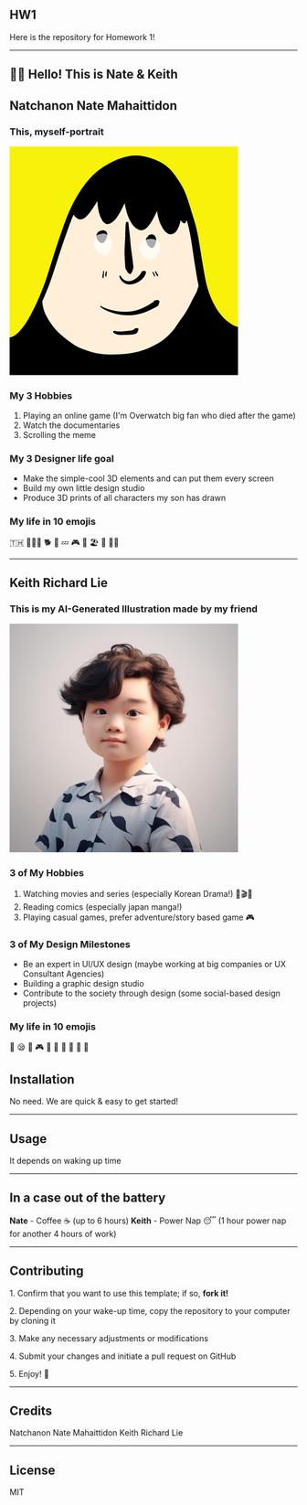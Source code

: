 ## HW1

Here is the repository for Homework 1!

---

## 👋👋 Hello! This is Nate & Keith

## Natchanon Nate Mahaittidon 

### This, myself-portrait

![This is me, the fat asian dad](/images/nate400.png)

### My 3 Hobbies

1.  Playing an online game (I'm Overwatch big fan who died after the game)
2.  Watch the documentaries
3.  Scrolling the meme

### My 3 Designer life goal

*   Make the simple-cool 3D elements and can put them every screen
*   Build my own little design studio
*   Produce 3D prints of all characters my son has drawn

### My life in 10 emojis

🇹🇭 👨‍👩‍👦 🐕 📖 💤 🎮 🏀 🏖️ 🍗 🫃🏻

---

## Keith Richard Lie

### This is my AI-Generated Illustration made by my friend

![AI_Profile_Picture](images/AI_keith_400.png)

### 3 of My Hobbies

1.  Watching movies and series (especially Korean Drama!) 🍿🎬🎥
2.  Reading comics (especially japan manga!)
3.  Playing casual games, prefer adventure/story based game 🎮

### 3 of My Design Milestones

-  Be an expert in UI/UX design (maybe working at big companies or UX Consultant Agencies)
-  Building a graphic design studio
-   Contribute to the society through design (some social-based design projects)

### My life in 10 emojis

🤔 😪 🤣 🎮 🍿 🍙 🍤 🍔 🍣 🍜


## Installation

No need. We are quick & easy to get started!

---

## Usage

It depends on waking up time

---

## In a case out of the battery

**Nate** \- Coffee ☕️ (up to 6 hours)
**Keith** \- Power Nap 😴 (1 hour power nap for another 4 hours of work)

---

## Contributing

1\. Confirm that you want to use this template; if so, **fork it!** 

2\. Depending on your wake-up time, copy the repository to your computer by cloning it

3\. Make any necessary adjustments or modifications

4\. Submit your changes and initiate a pull request on GitHub

5\. Enjoy! 🎉

---

## Credits

Natchanon Nate Mahaittidon
Keith Richard Lie

---

## License

MIT